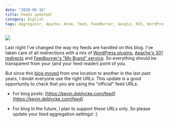 ```yaml
---
date: "2010-05-18"
title: Feeds updated!
category: English
tags: Aggregator, Apache, Atom, feed, FeedBurner, Google, RSS, WordPress
---
```


![](/uploads/2010/Newspaper-Feed.png)

Last night I've changed the way my feeds are handled on this blog. I've taken care of all redirections with a mix of [WordPress plugins](https://www.google.com/support/feedburner/bin/answer.py?answer=78483), [Apache's 301 redirects](https://kevin.deldycke.com/2007/05/feedburner-and-e107-integration/) and [Feedburner's "My Brand" service](https://www.google.com/support/feedburner/bin/answer.py?answer=79590). So everything should be transparent from your (and your feed reader) point of you.

But since this [blog moved](https://kevin.deldycke.com/2009/09/moving-wordpress-blog-to-another-domain/) from one location to another in the last past years, I doubt everyone use the right URLs. This update is a good opportunity to check that you are using the "official" feed URLs:

  * For blog posts: [https://kevin.deldycke.com/feed](https://kevin.deldycke.com/feed)

  * For blog 
In the future, I plan to support these URLs only. So please update your feed aggregation settings! :)
